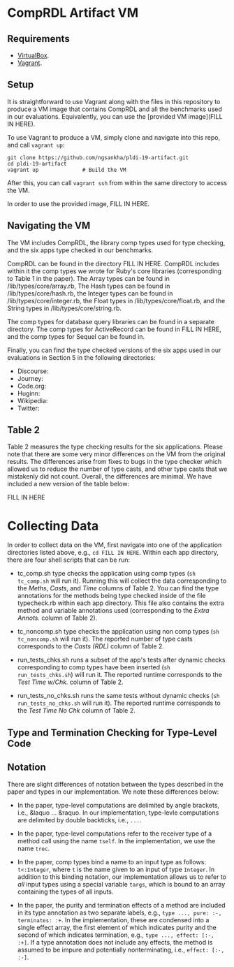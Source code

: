 # CompRDL Artifact VM

## Requirements

* [VirtualBox](https://www.virtualbox.org/).
* [Vagrant](https://www.vagrantup.com/).

## Setup

It is straightforward to use Vagrant along with the files in this repository to produce a VM image that contains CompRDL and all the benchmarks used in our evaluations. Equivalently, you can use the [provided VM image](FILL IN HERE).

To use Vagrant to produce a VM, simply clone and navigate into this repo, and call `vagrant up`:
```
git clone https://github.com/ngsankha/pldi-19-artifact.git
cd pldi-19-artifact
vagrant up              # Build the VM
```

After this, you can call `vagrant ssh` from within the same directory to access the VM.

In order to use the provided image, FILL IN HERE.

## Navigating the VM

The VM includes CompRDL, the library comp types used for type checking, and the six apps type checked in our benchmarks.

CompRDL can be found in the directory FILL IN HERE. CompRDL includes within it the comp types we wrote for Ruby's core libraries (corresponding to Table 1 in the paper). The Array types can be found in /lib/types/core/array.rb, The Hash types can be found in /lib/types/core/hash.rb, the Integer types can be found in /lib/types/core/integer.rb, the Float types in /lib/types/core/float.rb, and the String types in /lib/types/core/string.rb.

The comp types for database query libraries can be found in a separate directory. The comp types for ActiveRecord can be found in FILL IN HERE, and the comp types for Sequel can be found in.

Finally, you can find the type checked versions of the six apps used in our evaluations in Section 5 in the following directories: 

* Discourse:
* Journey:
* Code.org:
* Huginn:
* Wikipedia:
* Twitter: 

## Table 2

Table 2 measures the type checking results for the six applications. Please note that there are some
very minor differences on the VM from the original results. The differences arise from fixes to bugs
in the type checker which allowed us to reduce the number of type casts, and other type casts that we
mistakenly did not count. Overall, the differences are minimal. We have included a new version of the table
below:

FILL IN HERE


# Collecting Data

In order to collect data on the VM, first navigate into one of the application directories listed above,
e.g., `cd FILL IN HERE`. Within each app directory, there are four shell scripts that can be run:

* tc_comp.sh type checks the application using comp types (`sh tc_comp.sh` will run it). Running this will
collect the data corresponding to the _Meths_, _Casts_, and _Time_ columns of Table 2. You can find
the type annotations for the methods being type checked inside of the file typecheck.rb within each app directory.
This file also contains the extra method and variable annotations used (corresponding to the _Extra Annots._ column of Table 2).

* tc_noncomp.sh type checks the application using non comp types (`sh tc_noncomp.sh` will run it). The reported number of type casts corresponds to the _Casts (RDL)_ column of Table 2.

* run_tests_chks.sh runs a subset of the app's tests after dynamic checks corresponding to comp types have
been inserted (`sh run_tests_chks.sh`) will run it. The reported runtime corresponds to the _Test Time w/Chk._ column of Table 2.

* run_tests_no_chks.sh runs the same tests without dynamic checks (`sh run_tests_no_chks.sh` will run it). The reported runtime corresponds to the
_Test Time No Chk_ column of Table 2.

## Type and Termination Checking for Type-Level Code



## Notation

There are slight differences of notation between the types described in the paper and types in our implementation.
We note these differences below:

* In the paper, type-level computations are delimited by angle brackets, i.e., &laquo ... &raquo.
In our implementation, type-levle computations are delimited by double backticks, i.e., ``...``.

* In the paper, type-level computations refer to the receiver type of a method call using the name `tself`.
In the implementation, we use the name `trec`.

* In the paper, comp types bind a name to an input type as follows: `t<:Integer`, where `t` is the name given to
an input of type `Integer`. In addition to this binding notation, our implementation
allows us to refer to *all* input types using a special variable `targs`,
which is bound to an array containing the types of all inputs.

* In the paper, the purity and termination effects of a method are included in its type annotation
as two separate labels, e.g., `type ..., pure: :-, terminates: :+`. In the implementation, these
are condensed into a single effect array, the first element of which indicates purity and the second of
which indicates termination, e.g., `type ..., effect: [:-, :+]`. If a type annotation does not include
any effects, the method is assumed to be impure and potentially nonterminating, i.e., `effect: [:-, :-]`. 
